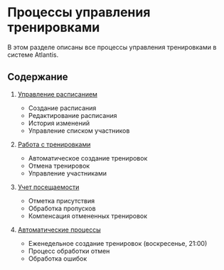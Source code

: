 # Процессы управления тренировками

В этом разделе описаны все процессы управления тренировками в системе Atlantis.

## Содержание

1. [Управление расписанием](./schedule-management.md)
   - Создание расписания
   - Редактирование расписания
   - История изменений
   - Управление списком участников

2. [Работа с тренировками](./training-operations.md)
   - Автоматическое создание тренировок
   - Отмена тренировок
   - Управление участниками

3. [Учет посещаемости](./attendance.md)
   - Отметка присутствия
   - Обработка пропусков
   - Компенсация отмененных тренировок

4. [Автоматические процессы](./automated-flows.md)
   - Еженедельное создание тренировок (воскресенье, 21:00)
   - Процесс обработки отмен
   - Обработка ошибок 